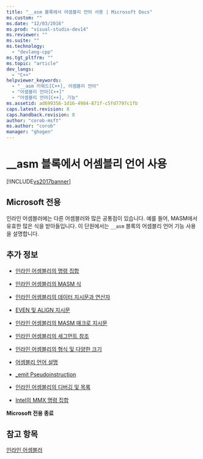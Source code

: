 ```yaml
---
title: "__asm 블록에서 어셈블리 언어 사용 | Microsoft Docs"
ms.custom: ""
ms.date: "12/03/2016"
ms.prod: "visual-studio-dev14"
ms.reviewer: ""
ms.suite: ""
ms.technology: 
  - "devlang-cpp"
ms.tgt_pltfrm: ""
ms.topic: "article"
dev_langs: 
  - "C++"
helpviewer_keywords: 
  - "__asm 키워드[C++], 어셈블리 언어"
  - "어셈블리 언어[C++]"
  - "어셈블리 언어[C++], 기능"
ms.assetid: ad699356-1d16-4984-871f-c5fd7797c1fb
caps.latest.revision: 8
caps.handback.revision: 8
author: "corob-msft"
ms.author: "corob"
manager: "ghogen"
---
```

# __asm 블록에서 어셈블리 언어 사용
[!INCLUDE[vs2017banner](../../assembler/inline/includes/vs2017banner.md)]

## Microsoft 전용  
 인라인 어셈블러에는 다른 어셈블러와 많은 공통점이 있습니다.  예를 들어, MASM에서 유효한 많은 식을 받아들입니다.  이 단원에서는 `__asm` 블록의 어셈블리 언어 기능 사용을 설명합니다.  
  
## 추가 정보  
  
-   [인라인 어셈블리의 명령 집합](../../assembler/inline/instruction-set-for-inline-assembly.md)  
  
-   [인라인 어셈블리의 MASM 식](../../assembler/inline/masm-expressions-in-inline-assembly.md)  
  
-   [인라인 어셈블리의 데이터 지시문과 연산자](../../assembler/inline/data-directives-and-operators-in-inline-assembly.md)  
  
-   [EVEN 및 ALIGN 지시문](../../assembler/inline/even-and-align-directives.md)  
  
-   [인라인 어셈블리의 MASM 매크로 지시문](../../assembler/inline/masm-macro-directives-in-inline-assembly.md)  
  
-   [인라인 어셈블리의 세그먼트 참조](../../assembler/inline/segment-references-in-inline-assembly.md)  
  
-   [인라인 어셈블리의 형식 및 다양한 크기](../../assembler/inline/type-and-variable-sizes-in-inline-assembly.md)  
  
-   [어셈블리 언어 설명](../../assembler/inline/assembly-language-comments.md)  
  
-   [\_emit Pseudoinstruction](../../assembler/inline/emit-pseudoinstruction.md)  
  
-   [인라인 어셈블리의 디버깅 및 목록](../../assembler/inline/debugging-and-listings-for-inline-assembly.md)  
  
-   [Intel의 MMX 명령 집합](../../assembler/inline/intel-s-mmx-instruction-set.md)  
  
 **Microsoft 전용 종료**  
  
## 참고 항목  
 [인라인 어셈블러](../../assembler/inline/inline-assembler.md)